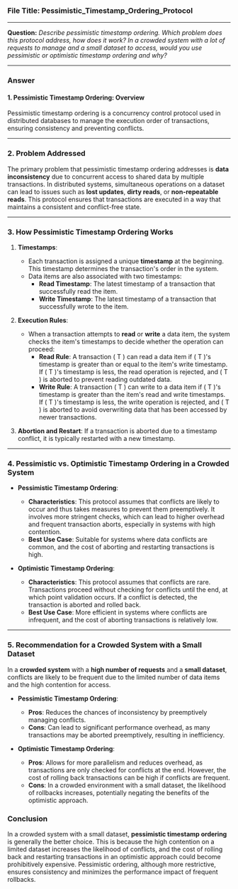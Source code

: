 ### File Title: Pessimistic_Timestamp_Ordering_Protocol

---

**Question:** *Describe pessimistic timestamp ordering. Which problem does this protocol address, how does it work? In a crowded system with a lot of requests to manage and a small dataset to access, would you use pessimistic or optimistic timestamp ordering and why?*

---

### Answer

#### 1. **Pessimistic Timestamp Ordering: Overview**
Pessimistic timestamp ordering is a concurrency control protocol used in distributed databases to manage the execution order of transactions, ensuring consistency and preventing conflicts.

---

### 2. **Problem Addressed**
The primary problem that pessimistic timestamp ordering addresses is **data inconsistency** due to concurrent access to shared data by multiple transactions. In distributed systems, simultaneous operations on a dataset can lead to issues such as **lost updates**, **dirty reads**, or **non-repeatable reads**. This protocol ensures that transactions are executed in a way that maintains a consistent and conflict-free state.

---

### 3. **How Pessimistic Timestamp Ordering Works**
1. **Timestamps**: 
   - Each transaction is assigned a unique **timestamp** at the beginning. This timestamp determines the transaction's order in the system.
   - Data items are also associated with two timestamps:
     - **Read Timestamp**: The latest timestamp of a transaction that successfully read the item.
     - **Write Timestamp**: The latest timestamp of a transaction that successfully wrote to the item.

2. **Execution Rules**:
   - When a transaction attempts to **read** or **write** a data item, the system checks the item's timestamps to decide whether the operation can proceed:
     - **Read Rule**: A transaction \( T \) can read a data item if \( T \)'s timestamp is greater than or equal to the item's write timestamp. If \( T \)'s timestamp is less, the read operation is rejected, and \( T \) is aborted to prevent reading outdated data.
     - **Write Rule**: A transaction \( T \) can write to a data item if \( T \)'s timestamp is greater than the item's read and write timestamps. If \( T \)'s timestamp is less, the write operation is rejected, and \( T \) is aborted to avoid overwriting data that has been accessed by newer transactions.
3. **Abortion and Restart**: If a transaction is aborted due to a timestamp conflict, it is typically restarted with a new timestamp.

---

### 4. **Pessimistic vs. Optimistic Timestamp Ordering in a Crowded System**
- **Pessimistic Timestamp Ordering**:
  - **Characteristics**: This protocol assumes that conflicts are likely to occur and thus takes measures to prevent them preemptively. It involves more stringent checks, which can lead to higher overhead and frequent transaction aborts, especially in systems with high contention.
  - **Best Use Case**: Suitable for systems where data conflicts are common, and the cost of aborting and restarting transactions is high.

- **Optimistic Timestamp Ordering**:
  - **Characteristics**: This protocol assumes that conflicts are rare. Transactions proceed without checking for conflicts until the end, at which point validation occurs. If a conflict is detected, the transaction is aborted and rolled back.
  - **Best Use Case**: More efficient in systems where conflicts are infrequent, and the cost of aborting transactions is relatively low.

---

### 5. **Recommendation for a Crowded System with a Small Dataset**
In a **crowded system** with a **high number of requests** and a **small dataset**, conflicts are likely to be frequent due to the limited number of data items and the high contention for access. 

- **Pessimistic Timestamp Ordering**: 
  - **Pros**: Reduces the chances of inconsistency by preemptively managing conflicts.
  - **Cons**: Can lead to significant performance overhead, as many transactions may be aborted preemptively, resulting in inefficiency.

- **Optimistic Timestamp Ordering**:
  - **Pros**: Allows for more parallelism and reduces overhead, as transactions are only checked for conflicts at the end. However, the cost of rolling back transactions can be high if conflicts are frequent.
  - **Cons**: In a crowded environment with a small dataset, the likelihood of rollbacks increases, potentially negating the benefits of the optimistic approach.

### Conclusion
In a crowded system with a small dataset, **pessimistic timestamp ordering** is generally the better choice. This is because the high contention on a limited dataset increases the likelihood of conflicts, and the cost of rolling back and restarting transactions in an optimistic approach could become prohibitively expensive. Pessimistic ordering, although more restrictive, ensures consistency and minimizes the performance impact of frequent rollbacks.